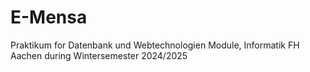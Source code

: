 # E-Mensa
Praktikum for Datenbank und Webtechnologien Module, Informatik FH Aachen during Wintersemester 2024/2025
